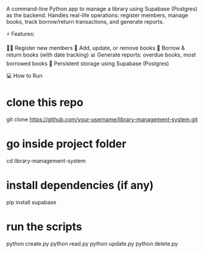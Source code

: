 A command-line Python app to manage a library using Supabase (Postgres) as the backend.
Handles real-life operations: register members, manage books, track borrow/return transactions, and generate reports.

⚡ Features:

👩‍🎓 Register new members
📖 Add, update, or remove books
🔁 Borrow & return books (with date tracking)
📊 Generate reports: overdue books, most borrowed books
💾 Persistent storage using Supabase (Postgres)

💻 How to Run
# clone this repo
git clone https://github.com/your-username/library-management-system.git

# go inside project folder
cd library-management-system

# install dependencies (if any)
pip install supabase

# run the scripts
python create.py
python read.py
python update.py
python delete.py
